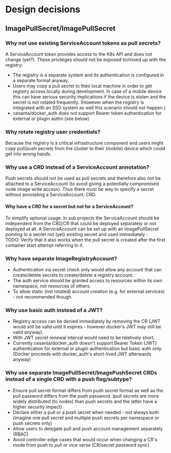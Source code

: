 # Design decisions

## ImagePullSecret/ImagePullSecret

### Why not use existing ServiceAccount tokens as pull secrets?
A ServiceAccount token provides access to the K8s API and does not change (yet?).
These privileges should not be exposed to/mixed up with the registry:
* The registry is a separate system and its authentication is configured in a separate format anyway.
* Users may copy a pull secret to their local machine in order to get registry access locally during development.
  In case of a mobile device this can have serious security implications if the device is stolen and the secret is not rotated frequently.
  (However when the registry is integrated with an SSO system as well this scenario should not happen.)
* cesanta/docker_auth does not support Bearer token authentication for external or plugin authn (see below)

### Why rotate registry user credentials?
Because the registry is a critical infrastructure component and
users might copy pull/push secrets from the cluster to their (mobile) device which could get into wrong hands.

### Why use a CRD instead of a ServiceAccount annotation?
Push secrets should not be used as pull secrets and therefore also not be attached
to a ServiceAccount (to avoid giving a potentially compromised node image write access).
Thus there must be way to specify a secret without annotating a ServiceAccount: CRD.

#### Why have a CRD for a secret but not for a ServiceAccount?
To simplify optional usage:
In sub projects the ServiceAccount should be independent from the CRD/CR that could be deployed separately or not deployed at all.
A ServiceAccount can be set up with an imagePullSecret pointing to a secret not (yet) existing secret and used immediately -  
TODO: Verify that it also works when the pull secret is created after the first container start attempt referring to it.

### Why have separate ImageRegistryAccount?
* Authentication via secret check only would allow any account that can create/delete secrets to create/delete a registry account.
* The auth service should be granted access to resources within its own namespace, not resources of others.
* To allow static (not rotated) account creation (e.g. for external services) - not recommended though.

### Why use basic auth instead of a JWT?
* Registry access can be denied immediately by removing the CR (JWT would still be valid until it expires - however docker's JWT may still be valid anyway).
* With JWT secret renewal interval would need to be relatively short.
* Currently cesanta/docker_auth doesn't support Bearer Token (JWT) authentication for external or plugin authentication but basic auth only.
  (Docker proceeds with docker_auth's short-lived JWT afterwards anyway)

### Why use separate ImagePullSecret/ImagePushSecret CRDs instead of a single CRD with a push flag/subtype?
* Ensure pull secret format differs from push secret format as well as the pull password differs from the push password. (pull secrets are more widely distributed (to nodes) than push secrets and the latter have a higher security impact)
* Declare either a pull or a push secret when needed - not always both (imagine one pull secret and multiple push secrets per namespace or push secrets only)
* Allow users to delegate pull and push account management separately (RBAC)
* Avoid controller edge cases that would occur when changing a CR's mode from push to pull or vice versa (CR/secret password sync)